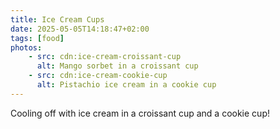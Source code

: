 ```yaml
---
title: Ice Cream Cups
date: 2025-05-05T14:18:47+02:00
tags: [food]
photos:
    - src: cdn:ice-cream-croissant-cup
      alt: Mango sorbet in a croissant cup
    - src: cdn:ice-cream-cookie-cup
      alt: Pistachio ice cream in a cookie cup
---
```


Cooling off with ice cream in a croissant cup and a cookie cup!
